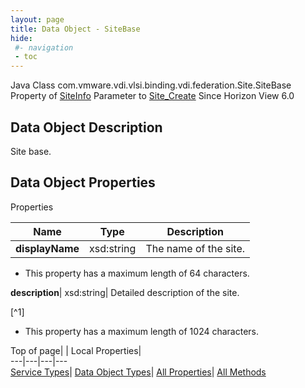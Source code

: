 ```yaml
---
layout: page
title: Data Object - SiteBase
hide:
 #- navigation
 - toc
---
```






Java Class
    com.vmware.vdi.vlsi.binding.vdi.federation.Site.SiteBase
Property of
     [SiteInfo](vdi.federation.Site.SiteInfo.md#field_detail)
Parameter to
     [Site_Create](vdi.federation.Site.md#create)
Since 
    Horizon View 6.0

## Data Object Description 

Site base. 

## Data Object Properties

Properties

Name |  Type |  Description   
---|---|---  
**displayName**|  xsd:string|  The name of the site.   


  * This property has a maximum length of 64 characters. 

  
**description**|  xsd:string|  Detailed description of the site.   


[^1]
  * This property has a maximum length of 1024 characters. 

  
  
  
Top of page| | Local Properties|   
---|---|---|---  
[Service Types](index-mo_types.md)| [Data Object Types](index-do_types.md)| [All Properties](index-properties.md)| [All Methods](index-methods.md)  
  
  

